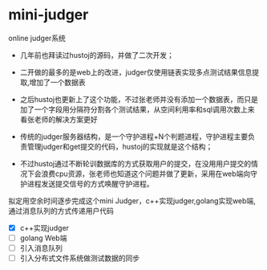 # mini-judger
online judger系统
- 几年前也拜读过hustoj的源码，并做了二次开发；
- 二开做的最多的是web上的改进，judger仅使用链表实现多点测试结果信息提取,增加了一个数据表
- 之后hustoj也更新上了这个功能，不过张老师并没有添加一个数据表，而只是加了一个字段用分隔符分割各个测试结果，从空间利用率和sql调用次数上来看张老师的解决方案更好

- 传统的judger服务器结构，是一个守护进程+N个判题进程，守护进程主要负责管理judger和get提交的代码，hustoj的实现就是这个结构；
- 不过hustoj通过不断轮训数据库的方式获取用户的提交，在没用用户提交的情况下会浪费cpu资源，张老师也知道这个问题并做了更新，采用在web端向守护进程发送提交信号的方式唤醒守护进程。

拟定用空余时间逐步完成这个mini Judger，c++实现judger,golang实现web端,通过消息队列的方式传递用户代码
- [x] c++实现judger
- [ ] golang Web端
- [ ] 引入消息队列
- [ ] 引入分布式文件系统做测试数据的同步
